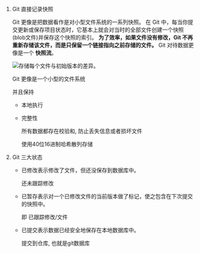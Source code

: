 1. Git 直接记录快照

   Git 更像是把数据看作是对小型文件系统的一系列快照。 在 Git 中，每当你提交更新或保存项目状态时，它基本上就会对当时的全部文件创建一个快照(blob文件)并保存这个快照的索引。 **为了效率，如果文件没有修改，Git 不再重新存储该文件，而是只保留一个链接指向之前存储的文件。** Git 对待数据更像是一个 **快照流**。

   ![存储每个文件与初始版本的差异。](https://git-scm.com/book/en/v2/images/deltas.png)

   Git 更像是一个小型的文件系统

   并且保持

   - 本地执行

   - 完整性

     所有数据都存在校验和, 防止丢失信息或者损坏文件

     使用40位16进制哈希散列存储

2. Git 三大状态

   - 已修改表示修改了文件，但还没保存到数据库中。

     还未跟踪修改

   - 已暂存表示对一个已修改文件的当前版本做了标记，使之包含在下次提交的快照中。

     即 已跟踪修改/文件

   - 已提交表示数据已经安全地保存在本地数据库中。

     提交到仓库, 也就是git数据库